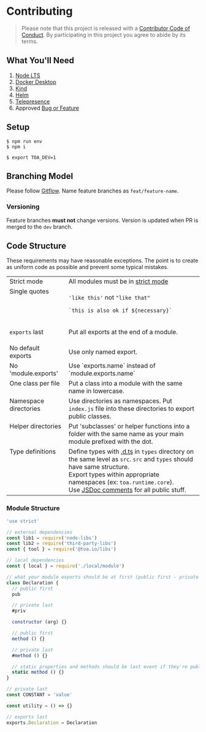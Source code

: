 # Contributing

> Please note that this project is released with a [Contributor Code of Conduct](./CONDUCT.md).
> By participating in this project you agree to abide by its terms.

## What You'll Need

1. [Node LTS](https://nodejs.org/)
2. [Docker Desktop](https://www.docker.com/get-started)
3. [Kind](https://kind.sigs.k8s.io/docs/user/quick-start/#installing-with-a-package-manager)
4. [Helm](https://helm.sh/docs/intro/install/#from-homebrew-macos)
5. [Telepresence](https://www.telepresence.io/docs/latest/install/)
6. Approved [Bug or Feature](https://github.com/toa-io/toa/issues)

## Setup

```shell
$ npm run env
$ npm i
```

```shell
$ export TOA_DEV=1
```

## Branching Model

Please
follow [Gitflow](https://www.atlassian.com/git/tutorials/comparing-workflows/gitflow-workflow). Name
feature branches as `feat/feature-name`.

### Versioning

Feature branches **must not** change versions. Version is updated when PR is merged to the `dev`
branch.

## Code Structure

These requirements may have reasonable exceptions. The point is to create as uniform code as
possible and prevent some
typical mistakes.

<!--suppress ALL -->
<table>
  <tr>
    <td valign=top>Strict mode</td>
    <td>
All modules must be in <a href=https://developer.mozilla.org/en-US/docs/Web/>strict mode</a>
    </td>
  </tr>
  <tr>
    <td valign=top>Single quotes</td>
    <td>

`'like this'` not `"like that"`

`` `this is also ok if ${necessary}`  ``
   </td>
  </tr>
  <tr>
    <td valign=top>

`exports` last
</td>
<td>Put all exports at the end of a module.</td>
  </tr>
  <tr>
    <td valign=top>No default exports</td>
    <td>Use only named export.</td>
  </tr>
  <tr>
    <td valign=top>No 'module.exports'</td>
    <td>Use `exports.name` instead of `module.exports.name`</td>
  </tr>
  <tr>
    <td valign=top>One class per file</td>
    <td>Put a class into a module with the same name in lowercase.</td>
  </tr>
  <tr>
    <td valign=top>Namespace directories</td>
    <td>
        Use directories as namespaces. Put <code>index.js</code> file into these directories to export public classes.
    </td>
  </tr>
  <tr>
    <td valign=top>Helper directories</td>
    <td>
        Put 'subclasses' or helper functions into a folder with the same name as your main module prefixed with the dot.
    </td>
  </tr>
  <tr>
    <td valign=top>Type definitions</td>
    <td>
        Define types with <a href="https://www.typescriptlang.org/docs/handbook/declaration-files/templates/module-d-ts.html">.d.ts</a> in <code>types</code> directory on the same level as <code>src</code>. <code>src</code> and <code>types</code> should have same structure.
        <br/>
        Export types within appropriate namespaces (ex: <code>toa.runtime.core</code>).
        <br/>
        Use <a href="https://jsdoc.app">JSDoc comments</a> for all public stuff.
    </td>
  </tr>
</table>

### Module Structure

```javascript
'use strict'

// external dependencies
const lib1 = require('node-libs')
const lib2 = require('third-party-libs')
const { tool } = require('@toa.io/libs')

// local dependencies
const { local } = require('./local/module')

// what your module exports should be at first (public first - private last)
class Declaration {
  // public first
  pub

  // private last
  #priv

  constructor (arg) {}

  // public first
  method () {}

  // private last
  #method () {}

  // static properties and methods should be last event if they're public
  static method () {}
}

// private last
const CONSTANT = 'value'

const utility = () => {}

// exports last
exports.Declaration = Declaration
```

